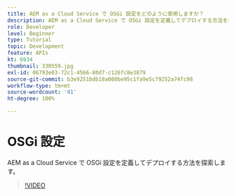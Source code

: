 ```yaml
---
title: AEM as a Cloud Service で OSGi 設定をどのように使用しますか？
description: AEM as a Cloud Service で OSGi 設定を定義してデプロイする方法を探索します。
role: Developer
level: Beginner
type: Tutorial
topic: Development
feature: APIs
kt: 6934
thumbnail: 330559.jpg
exl-id: 06793e03-72c1-4566-80d7-c126fc8e3879
source-git-commit: b3e9251bdb18a008be95c1fa9e5c79252a74fc98
workflow-type: tm+mt
source-wordcount: '41'
ht-degree: 100%

---
```


# OSGi 設定

AEM as a Cloud Service で OSGi 設定を定義してデプロイする方法を探索します。

>[!VIDEO](https://video.tv.adobe.com/v/330559?quality=12&learn=on)
